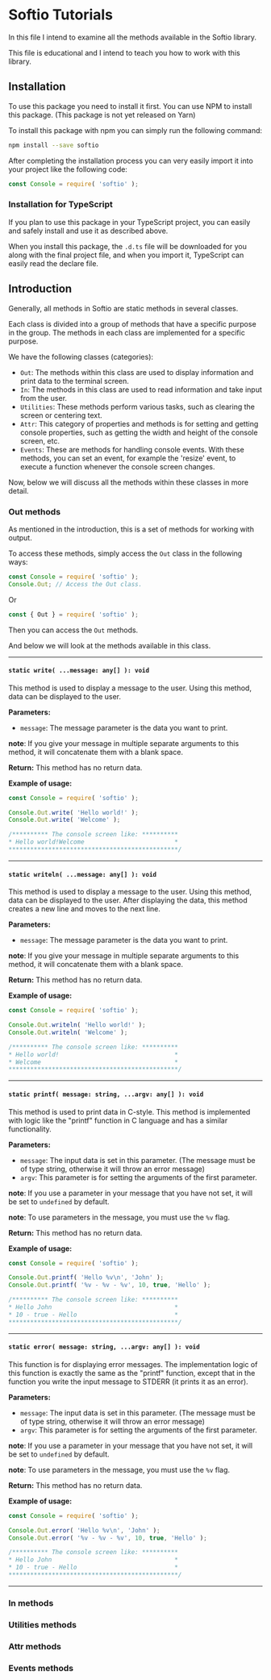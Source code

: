 # Softio Tutorials

In this file I intend to examine all the methods available in the Softio library.

This file is educational and I intend to teach you how to work with this library.

## Installation

To use this package you need to install it first. You can use NPM to install this package. (This package is not yet released on Yarn)

To install this package with npm you can simply run the following command:

```sh
npm install --save softio
```

After completing the installation process you can very easily import it into your project like the following code:

```js
const Console = require( 'softio' );
```

### Installation for TypeScript

If you plan to use this package in your TypeScript project, you can easily and safely install and use it as described above.

When you install this package, the `.d.ts` file will be downloaded for you along with the final project file, and when you import it, TypeScript can easily read the declare file.

## Introduction

Generally, all methods in Softio are static methods in several classes.

Each class is divided into a group of methods that have a specific purpose in the group. The methods in each class are implemented for a specific purpose.

We have the following classes (categories):

- `Out`: The methods within this class are used to display information and print data to the terminal screen.
- `In`: The methods in this class are used to read information and take input from the user.
- `Utilities`: These methods perform various tasks, such as clearing the screen or centering text.
- `Attr`: This category of properties and methods is for setting and getting console properties, such as getting the width and height of the console screen, etc.
- `Events`: These are methods for handling console events. With these methods, you can set an event, for example the 'resize' event, to execute a function whenever the console screen changes.

Now, below we will discuss all the methods within these classes in more detail.

### Out methods

As mentioned in the introduction, this is a set of methods for working with output.

To access these methods, simply access the `Out` class in the following ways:

```js
const Console = require( 'softio' );
Console.Out; // Access the Out class.
```

Or

```js
const { Out } = require( 'softio' );
```

Then you can access the `Out` methods.

And below we will look at the methods available in this class.

---

#### `static write( ...message: any[] ): void`

This method is used to display a message to the user. Using this method, data can be displayed to the user.

**Parameters:**

- `message`: The message parameter is the data you want to print.

**note**: If you give your message in multiple separate arguments to this method, it will concatenate them with a blank space.

**Return:** This method has no return data.

**Example of usage:**

```js
const Console = require( 'softio' );

Console.Out.write( 'Hello world!' );
Console.Out.write( 'Welcome' );

/********** The console screen like: **********
* Hello world!Welcome                         *
***********************************************/
```

---

#### `static writeln( ...message: any[] ): void`

This method is used to display a message to the user. Using this method, data can be displayed to the user. After displaying the data, this method creates a new line and moves to the next line.

**Parameters:**

- `message`: The message parameter is the data you want to print.

**note**: If you give your message in multiple separate arguments to this method, it will concatenate them with a blank space.

**Return:** This method has no return data.

**Example of usage:**

```js
const Console = require( 'softio' );

Console.Out.writeln( 'Hello world!' );
Console.Out.writeln( 'Welcome' );

/********** The console screen like: **********
* Hello world!                                *
* Welcome                                     *
***********************************************/
```

---

#### `static printf( message: string, ...argv: any[] ): void`

This method is used to print data in C-style. This method is implemented with logic like the "printf" function in C language and has a similar functionality.

**Parameters:**

- `message`: The input data is set in this parameter. (The message must be of type string, otherwise it will throw an error message)
- `argv`: This parameter is for setting the arguments of the first parameter.

**note**: If you use a parameter in your message that you have not set, it will be set to `undefined` by default.

**note**: To use parameters in the message, you must use the `%v` flag.

**Return:** This method has no return data.

**Example of usage:**

```js
const Console = require( 'softio' );

Console.Out.printf( 'Hello %v\n', 'John' );
Console.Out.printf( '%v - %v - %v', 10, true, 'Hello' );

/********** The console screen like: **********
* Hello John                                  *
* 10 - true - Hello                           *
***********************************************/
```

---

#### `static error( message: string, ...argv: any[] ): void`

This function is for displaying error messages. The implementation logic of this function is exactly the same as the "printf" function, except that in the function you write the input message to STDERR (it prints it as an error).

**Parameters:**

- `message`: The input data is set in this parameter. (The message must be of type string, otherwise it will throw an error message)
- `argv`: This parameter is for setting the arguments of the first parameter.

**note**: If you use a parameter in your message that you have not set, it will be set to `undefined` by default.

**note**: To use parameters in the message, you must use the `%v` flag.

**Return:** This method has no return data.

**Example of usage:**

```js
const Console = require( 'softio' );

Console.Out.error( 'Hello %v\n', 'John' );
Console.Out.error( '%v - %v - %v', 10, true, 'Hello' );

/********** The console screen like: **********
* Hello John                                  *
* 10 - true - Hello                           *
***********************************************/
```

---

### In methods

### Utilities methods

### Attr methods

### Events methods
